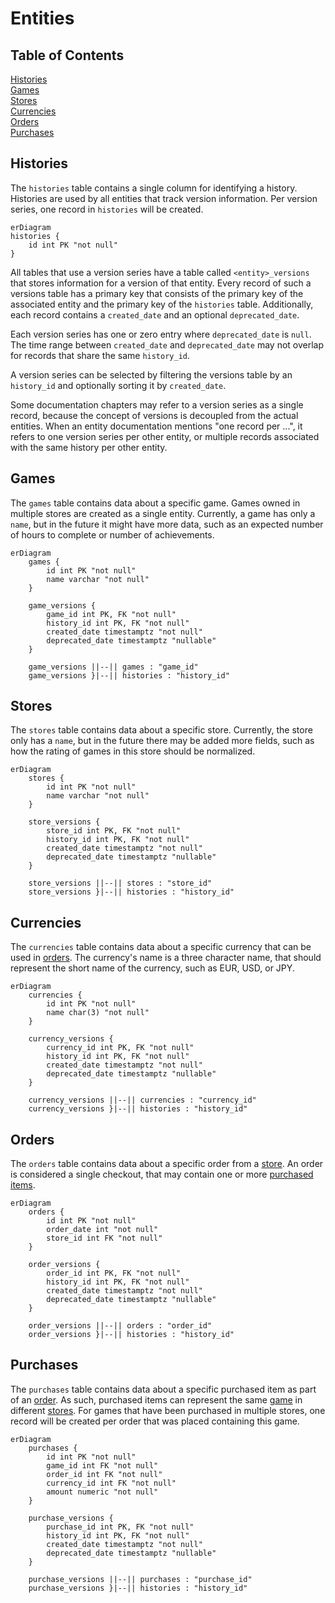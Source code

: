 # Entities

## Table of Contents

[Histories](#histories)<br/>
[Games](#games)<br/>
[Stores](#stores)<br/>
[Currencies](#currencies)<br/>
[Orders](#orders)<br/>
[Purchases](#purchases)<br/>

## Histories

The `histories` table contains a single column for identifying a history.
Histories are used by all entities that track version information.
Per version series,
 one record in `histories` will be created.

```mermaid
erDiagram
histories {
    id int PK "not null"
}
```

All tables that use a version series have a table called `<entity>_versions` that stores information for a version of that entity.
Every record of such a versions table has a primary key that consists of the primary key of the associated entity and the primary key of the `histories` table.
Additionally,
 each record contains a `created_date` and an optional `deprecated_date`.

Each version series has one or zero entry where `deprecated_date` is `null`.
The time range between `created_date` and `deprecated_date` may not overlap for records that share the same `history_id`.

A version series can be selected by filtering the versions table by an `history_id` and optionally sorting it by `created_date`.

Some documentation chapters may refer to a version series as a single record,
 because the concept of versions is decoupled from the actual entities.
When an entity documentation mentions "one record per ...",
 it refers to one version series per other entity,
 or multiple records associated with the same history per other entity.

## Games

The `games` table contains data about a specific game.
Games owned in multiple stores are created as a single entity.
Currently,
 a game has only a `name`,
 but in the future it might have more data,
 such as an expected number of hours to complete or number of achievements.

```mermaid
erDiagram
    games {
        id int PK "not null"
        name varchar "not null"
    }
    
    game_versions {
        game_id int PK, FK "not null"
        history_id int PK, FK "not null"
        created_date timestamptz "not null"
        deprecated_date timestamptz "nullable"
    }

    game_versions ||--|| games : "game_id"
    game_versions }|--|| histories : "history_id"
```

## Stores

The `stores` table contains data about a specific store.
Currently,
 the store only has a `name`,
 but in the future there may be added more fields,
 such as how the rating of games in this store should be normalized.

```mermaid
erDiagram
    stores {
        id int PK "not null"
        name varchar "not null"
    }
    
    store_versions {
        store_id int PK, FK "not null"
        history_id int PK, FK "not null"
        created_date timestamptz "not null"
        deprecated_date timestamptz "nullable"
    }

    store_versions ||--|| stores : "store_id"
    store_versions }|--|| histories : "history_id"
```

## Currencies

The `currencies` table contains data about a specific currency that can be used in [orders](#orders).
The currency's name is a three character name,
 that should represent the short name of the currency,
 such as EUR, USD, or JPY.

```mermaid
erDiagram
    currencies {
        id int PK "not null"
        name char(3) "not null"
    }
    
    currency_versions {
        currency_id int PK, FK "not null"
        history_id int PK, FK "not null"
        created_date timestamptz "not null"
        deprecated_date timestamptz "nullable"
    }

    currency_versions ||--|| currencies : "currency_id"
    currency_versions }|--|| histories : "history_id"
```

## Orders

The `orders` table contains data about a specific order from a [store](#stores).
An order is considered a single checkout,
 that may contain one or more [purchased items](#purchases).

```mermaid
erDiagram
    orders {
        id int PK "not null"
        order_date int "not null"
        store_id int FK "not null"
    }
    
    order_versions {
        order_id int PK, FK "not null"
        history_id int PK, FK "not null"
        created_date timestamptz "not null"
        deprecated_date timestamptz "nullable"
    }

    order_versions ||--|| orders : "order_id"
    order_versions }|--|| histories : "history_id"
```


## Purchases

The `purchases` table contains data about a specific purchased item as part of an [order](#orders).
As such,
 purchased items can represent the same [game](#games) in different [stores](#stores).
For games that have been purchased in multiple stores,
 one record will be created per order that was placed containing this game.

```mermaid
erDiagram
    purchases {
        id int PK "not null"
        game_id int FK "not null"
        order_id int FK "not null"
        currency_id int FK "not null"
        amount numeric "not null"
    }
    
    purchase_versions {
        purchase_id int PK, FK "not null"
        history_id int PK, FK "not null"
        created_date timestamptz "not null"
        deprecated_date timestamptz "nullable"
    }

    purchase_versions ||--|| purchases : "purchase_id"
    purchase_versions }|--|| histories : "history_id"
```
